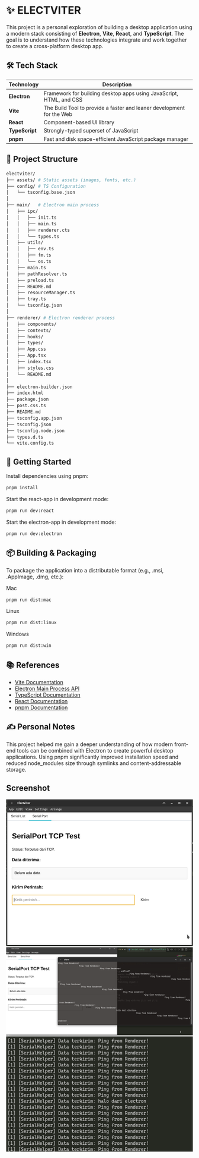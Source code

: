 # ✨ ELECTVITER

This project is a personal exploration of building a desktop application using a modern stack consisting of **Electron**, **Vite**, **React**, and **TypeScript**. The goal is to understand how these technologies integrate and work together to create a cross-platform desktop app.

## 🛠️ Tech Stack

| Technology     | Description                                                           |
| -------------- | --------------------------------------------------------------------- |
| **Electron**   | Framework for building desktop apps using JavaScript, HTML, and CSS   |
| **Vite**       | The Build Tool to provide a faster and leaner development for the Web |
| **React**      | Component-based UI library                                            |
| **TypeScript** | Strongly-typed superset of JavaScript                                 |
| **pnpm**       | Fast and disk space-efficient JavaScript package manager              |

## 📁 Project Structure

```bash
electviter/
├── assets/ # Static assets (images, fonts, etc.)
├── config/ # TS Configuration
│   └── tsconfig.base.json
│
├── main/   # Electron main process
│   ├── ipc/
│   │   ├── init.ts
│   │   ├── main.ts
│   │   ├── renderer.cts
│   │   └── types.ts
│   ├── utils/
│   │   ├── env.ts
│   │   ├── fm.ts
│   │   └── os.ts
│   ├── main.ts
│   ├── pathResolver.ts
│   ├── preload.ts
│   ├── README.md
│   ├── resourceManager.ts
│   ├── tray.ts
│   └── tsconfig.json
│
├── renderer/ # Electron renderer process
│   ├── components/
│   ├── contexts/
│   ├── hooks/
│   ├── types/
│   ├── App.css
│   ├── App.tsx
│   ├── index.tsx
│   ├── styles.css
│   └── README.md
│
├── electron-builder.json
├── index.html
├── package.json
├── post.css.ts
├── README.md
├── tsconfig.app.json
├── tsconfig.json
├── tsconfig.node.json
├── types.d.ts
└── vite.config.ts
```

## 🚀 Getting Started

Install dependencies using pnpm:

```bash
pnpm install
```

Start the react-app in development mode:

```bash
pnpm run dev:react
```

Start the electron-app in development mode:

```bash
pnpm run dev:electron
```

## 📦 Building & Packaging

To package the application into a distributable format (e.g., .msi, .AppImage, .dmg, etc.):

Mac

```bash
pnpm run dist:mac
```

Linux

```bash
pnpm run dist:linux
```

Windows

```bash
pnpm run dist:win
```

## 📚 References

- [Vite Documentation](https://vite.dev/guide/)
- [Electron Main Process API](https://www.electronjs.org/docs/latest/api/app)
- [TypeScript Documentation](https://www.typescriptlang.org/docs/)
- [React Documentation](https://react.dev/)
- [pnpm Documentation](https://pnpm.js.org/docs/)

## ✍️ Personal Notes

This project helped me gain a deeper understanding of how modern front-end tools can be combined with Electron to create powerful desktop applications. Using pnpm significantly improved installation speed and reduced node_modules size through symlinks and content-addressable storage.

## Screenshot

![image info](./showcases/Screenshot_2025-07-23_01-44-12.png)
![image info](./showcases/Screenshot_2025-07-23_01-42-45.png)
![image info](./showcases/Screenshot_2025-07-23_01-43-25.png)
